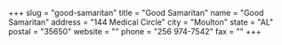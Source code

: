 +++
slug = "good-samaritan"
title = "Good Samaritan"
name = "Good Samaritan"
address = "144 Medical Circle"
city = "Moulton"
state = "AL"
postal = "35650"
website = ""
phone = "256 974-7542"
fax = ""
+++
